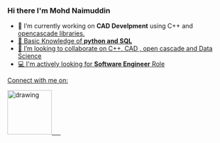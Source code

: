 ### Hi there I'm Mohd Naimuddin

- 🔭 I’m currently working on **CAD Develpment** using C++ and <a href="https://dev.opencascade.org/about/project_overview">opencascade libraries.
- 🌱 Basic Knowledge of **python and SQL**
- 🤝 I’m looking to collaborate on C++, CAD , open cascade and Data Science
- 💻 I'm actively looking for **Software Engineer** Role

Connect with me on:

<a href="https://www.linkedin.com/in/mnaimuddin/"><img src="https://res.cloudinary.com/importdata/image/upload/v1595012354/linkedin_t9qiwy.png" alt="drawing" width="100"/> &nbsp;&nbsp;&nbsp;&nbsp;

